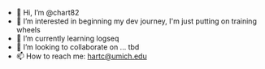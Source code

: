 - 👋 Hi, I’m @chart82
- 👀 I’m interested in beginning my dev journey, I'm just putting on training wheels
- 🌱 I’m currently learning logseq
- 💞️ I’m looking to collaborate on ... tbd
- 📫 How to reach me: hartc@umich.edu

<!---
chart82/chart82 is a ✨ special ✨ repository because its `README.md` (this file) appears on your GitHub profile.
You can click the Preview link to take a look at your changes.
--->
